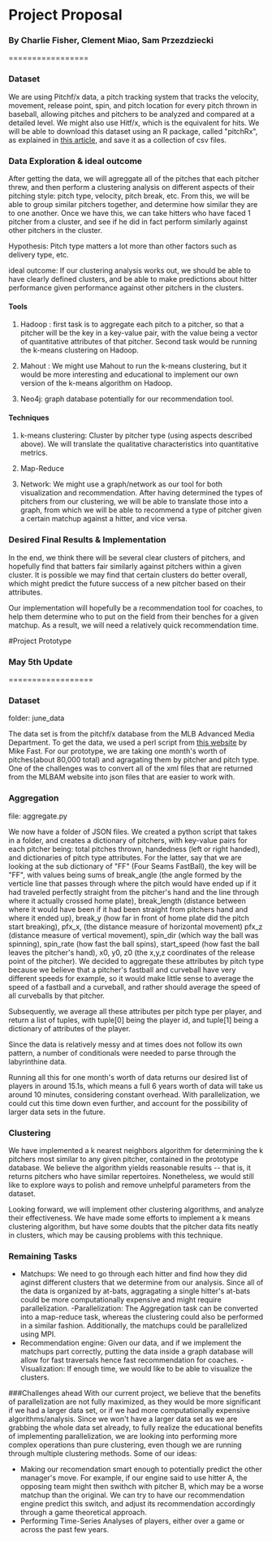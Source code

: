 # Project Proposal
### By Charlie Fisher, Clement Miao, Sam Przezdziecki
=================
### Dataset
We are using Pitchf/x data, a pitch tracking system that tracks the velocity, movement, release point, spin, and pitch location for every pitch thrown in baseball, allowing pitches and pitchers to be analyzed and compared at a detailed level. We might also use Hitf/x, which is the equivalent for hits. 
We will be able to download this dataset using an R package, called "pitchRx", as explained in [this article](http://cpsievert.wordpress.com/2013/01/10/easily-obtain-mlb-pitchfx-data-using-r/), and save it as a collection of csv files. 

### Data Exploration & ideal outcome
After getting the data, we will agreggate all of the pitches that each pitcher threw, and then perform a clustering analysis on different aspects of their pitching style: pitch type, velocity, pitch break, etc. From this, we will be able to group similar pitchers together, and determine how similar they are to one another. Once we have this, we can take hitters who have faced 1 pitcher from a cluster, and see if he did in fact perform similarly against other pitchers in the cluster.

Hypothesis: Pitch type matters a lot more than other factors such as delivery type, etc. 

ideal outcome: If our clustering analysis works out, we should be able to have clearly defined clusters, and be able to make predictions about hitter performance given performance against other pitchers in the clusters. 

#### Tools
1. Hadoop : first task is to aggregate each pitch to a pitcher, so that a pitcher will be the key in a key-value pair, with the value being a vector of quantitative attributes of that pitcher. Second task would be running the k-means clustering on Hadoop. 

2. Mahout : We might use Mahout to run the k-means clustering, but it would be more interesting and educational to implement our own version of the k-means algorithm on Hadoop. 

3. Neo4j: graph database potentially for our recommendation tool. 

#### Techniques
1. k-means clustering: Cluster by pitcher type (using aspects described above). We will translate the qualitative characteristics into quantitative metrics. 

2. Map-Reduce

3. Network: We might use a graph/network as our tool for both visualization and recommendation. After having determined the types of pitchers from our clustering, we will be able to translate those into a graph, from which we will be able to recommend a type of pitcher given a certain matchup against a hitter, and vice versa. 

### Desired Final Results & Implementation

In the end, we think there will be several clear clusters of pitchers, and hopefully find that batters fair similarly against pitchers within a given cluster. It is possible we may find that certain clusters do better overall, which might predict the future success of a new pitcher based on their attributes. 

Our implementation will hopefully be a recommendation tool for coaches, to help them determine who to put on the field from their benches for a given matchup. As a result, we will need a relatively quick recommendation time. 

#Project Prototype
### May 5th Update
==================
### Dataset
folder: june_data

The data set is from the pitchf/x database from the MLB Advanced Media Department. To get the data, we used a perl script from [this website](http://codepaste.net/ppw1oo) by Mike Fast. For our prototype, we are taking one month's worth of pitches(about 80,000 total) and agragating them by pitcher and pitch type. One of the challenges was to convert all of the xml files that are returned from the MLBAM website into json files that are easier to work with. 

### Aggregation
file: aggregate.py

We now have a folder of JSON files. We created a python script that takes in a folder, and creates a dictionary of pitchers, with key-value pairs for each pitcher being: total pitches thrown, handedness (left or right handed), and dictionaries of pitch type attributes. For the latter, say that we are looking at the sub dictionary of "FF" (Four Seams FastBall), the key will be "FF", with values being sums of break_angle (the angle formed by the verticle line that passes through where the pitch would have ended up if it had traveled perfectly straight from the pitcher's hand and the line through where it actually crossed home plate), break_length (distance between where it would have been if it had been straight from pitchers hand and where it ended up), break_y (how far in front of home plate did the pitch start breaking), pfx_x, (the distance measure of horizontal movement) pfx_z (distance measure of vertical movement), spin_dir (which way the ball was spinning), spin_rate (how fast the ball spins), start_speed (how fast the ball leaves the pitcher's hand), x0, y0, z0 (the x,y,z coordinates of the release point of the pitcher). We decided to aggregate these attributes by pitch type because we believe that a pitcher's fastball and curveball have very different speeds for example, so it would make little sense to average the speed of a fastball and a curveball, and rather should average the speed of all curveballs by that pitcher. 

Subsequently, we average all these attributes per pitch type per player, and return a list of tuples, with tuple[0] being the player id, and tuple[1] being a dictionary of attributes of the player. 

Since the data is relatively messy and at times does not follow its own pattern, a number of conditionals were needed to parse through the labyrinthine data. 

Running all this for one month's worth of data returns our desired list of players in around 15.1s, which means a full 6 years worth of data will take us around 10 minutes, considering constant overhead. With parallelization, we could cut this time down even further, and account for the possibility of larger data sets in the future. 

### Clustering
We have implemented a k nearest neighbors algorithm for determining the k pitchers most similar to any given pitcher, contained in the prototype database. We believe the algorithm yields reasonable results -- that is, it returns pitchers who have similar repertoires. Nonetheless, we would still like to explore ways to polish and remove unhelpful parameters from the 
dataset.

Looking forward, we will implement other clustering algorithms, and analyze their effectiveness. We have made some efforts to implement a k means clustering algorithm, but have some doubts that the pitcher data fits neatly in clusters, which may be causing problems with this technique.


### Remaining Tasks
- Matchups: We need to go through each hitter and find how they did aginst different clusters that we determine from our analysis. Since all of the data is organized by at-bats, aggragating a single hitter's at-bats could be more computationally expensive and might require parallelization.
-Parallelization: The Aggregation task can be converted into a map-reduce task, whereas the clustering could also be performed in a similar fashion. Additionally, the matchups could be parallelized using MPI.
- Recommendation engine: Given our data, and if we implement the matchups part correctly, putting the data inside a graph database will allow for fast traversals hence fast recommendation for coaches.
-Visualization: If enough time, we would like to be able to visualize the clusters.


###Challenges ahead
With our current project, we believe that the benefits of parallelization are not fully maximized, as they would be more significant if we had a larger data set, or if we had more computationally expensive algorithms/analysis. Since we won't have a larger data set as we are grabbing the whole data set already, to fully realize the educational benefits of implementing parallelization, we are looking into performing more complex operations than pure clustering, even though we are running through multiple clustering methods. 
Some of our ideas:
- Making our recomendation smart enough to potentially predict the other manager's move. For example, if our engine said to use hitter A, the opposing team might then swithch with pitcher B, which may be a worse matchup than the original. We can try to have our recommendation engine predict this switch, and adjust its recommendation accordingly through a game theoretical approach.
- Performing Time-Series Analyses of players, either over a game or across the past few years.
